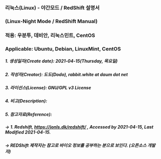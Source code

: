 ### 리눅스(Linux) - 야간모드 / RedShift 설명서
### (Linux-Night Mode / RedShift Manual)
### 적용: 우분투, 데비안, 리눅스민트, CentOS
### Applicable: Ubuntu, Debian, LinuxMint, CentOS

##### 1. 생성일자(Create date): 2021-04-15(Thursday, 목요일)
##### 2. 작성자(Creator): 도도(Dodo), rabbit.white at daum dot net
##### 3. 라이선스(License): GNU/GPL v3 License
##### 4. 비고(Description):
##### 5. 참고자료(Reference):
##### -> 1. Redshift, https://jonls.dk/redshift/ , Accessed by 2021-04-15, Last Modified 2021-04-15.
#####    -> REDShift 제작자는 참고로 바이오 정보를 공부하는 분으로 보인다. (오픈소스 개발자)

